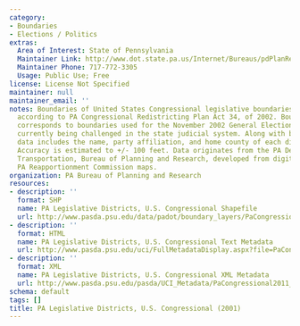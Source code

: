 ```yaml
---
category:
- Boundaries
- Elections / Politics
extras:
  Area of Interest: State of Pennsylvania
  Maintainer Link: http://www.dot.state.pa.us/Internet/Bureaus/pdPlanRes.nsf/PlanningAndResearchHomePage?OpenFrameset
  Maintainer Phone: 717-772-3305
  Usage: Public Use; Free
license: License Not Specified
maintainer: null
maintainer_email: ''
notes: Boundaries of United States Congressional legislative boundaries for Pennsylvania,
  according to PA Congressional Redistricting Plan Act 34, of 2002. Boundary data
  corresponds to boundaries used for the November 2002 General Election, which is
  currently being challenged in the state judicial system. Along with boundary locations,
  data includes the name, party affiliation, and home county of each district's legislator.
  Accuracy is estimated to +/- 100 feet. Data originates from the PA Department of
  Transportation, Bureau of Planning and Research, developed from digitized, approved
  PA Reapportionment Commission maps.
organization: PA Bureau of Planning and Research
resources:
- description: ''
  format: SHP
  name: PA Legislative Districts, U.S. Congressional Shapefile
  url: http://www.pasda.psu.edu/data/padot/boundary_layers/PaCongressional2011_01.zip
- description: ''
  format: HTML
  name: PA Legislative Districts, U.S. Congressional Text Metadata
  url: http://www.pasda.psu.edu/uci/FullMetadataDisplay.aspx?file=PaCongressional2011_01.xml
- description: ''
  format: XML
  name: PA Legislative Districts, U.S. Congressional XML Metadata
  url: http://www.pasda.psu.edu/pasda/UCI_Metadata/PaCongressional2011_01.xml
schema: default
tags: []
title: PA Legislative Districts, U.S. Congressional (2001)
---
```

